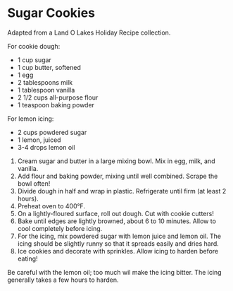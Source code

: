 # Sugar Cookies

Adapted from a Land O Lakes Holiday Recipe collection.

For cookie dough:
- 1 cup sugar
- 1 cup butter, softened
- 1 egg
- 2 tablespoons milk
- 1 tablespoon vanilla
- 2 1/2 cups all-purpose flour
- 1 teaspoon baking powder

For lemon icing:
- 2 cups powdered sugar
- 1 lemon, juiced
- 3-4 drops lemon oil

1. Cream sugar and butter in a large mixing bowl. Mix in egg, milk, and vanilla.
2. Add flour and baking powder, mixing until well combined. Scrape the bowl often!
3. Divide dough in half and wrap in plastic. Refrigerate until firm (at least 2 hours).
4. Preheat oven to 400&deg;F.
5. On a lightly-floured surface, roll out dough. Cut with cookie cutters!
6. Bake until edges are lightly browned, about 6 to 10 minutes. Allow to cool completely before icing.
7. For the icing, mix powdered sugar with lemon juice and lemon oil. The icing should be slightly runny so that it spreads easily and dries hard.
8. Ice cookies and decorate with sprinkles. Allow icing to harden before eating!

Be careful with the lemon oil; too much wil make the icing bitter. The icing generally takes a few hours to harden.

